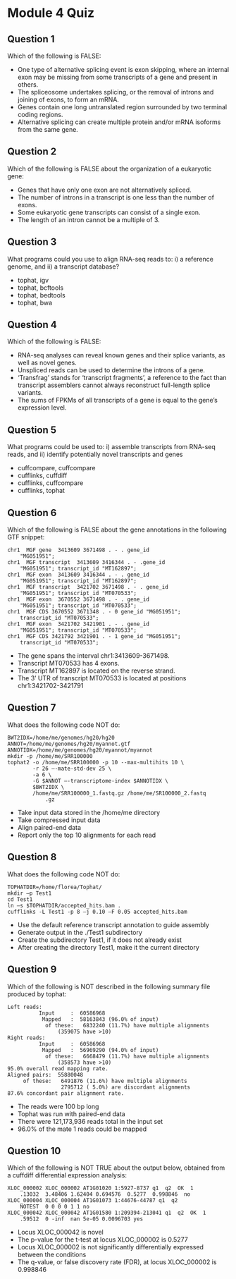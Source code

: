 # Module 4 Quiz

## Question 1
Which of the following is FALSE:
* One type of alternative splicing event is exon skipping, where an internal exon may be missing from some transcripts of a gene and present in others.
* The spliceosome undertakes splicing, or the removal of introns and joining of exons, to form an mRNA.
* Genes contain one long untranslated region surrounded by two terminal coding regions.
* Alternative splicing can create multiple protein and/or mRNA isoforms from the same gene.

## Question 2
Which of the following is FALSE about the organization of a eukaryotic gene:
* Genes that have only one exon are not alternatively spliced.
* The number of introns in a transcript is one less than the number of exons.
* Some eukaryotic gene transcripts can consist of a single exon.
* The length of an intron cannot be a multiple of 3.

## Question 3
What programs could you use to align RNA-seq reads to: i) a reference genome, and ii) a transcript database?
* tophat, igv
* tophat, bcftools
* tophat, bedtools
* tophat, bwa

## Question 4
Which of the following is FALSE:
* RNA-seq analyses can reveal known genes and their splice variants, as well as novel genes.
* Unspliced reads can be used to determine the introns of a gene.
* ‘Transfrag’ stands for ‘transcript fragments’, a reference to the fact than transcript assemblers cannot always reconstruct full-length splice variants.
* The sums of FPKMs of all transcripts of a gene is equal to the gene’s expression level.

## Question 5
What programs could be used to: i) assemble transcripts from RNA-seq reads, and ii) identify potentially novel transcripts and genes
* cuffcompare, cuffcompare
* cufflinks, cuffdiff
* cufflinks, cuffcompare
* cufflinks, tophat

## Question 6
Which of the following is FALSE about the gene annotations in the following GTF snippet:
```
chr1  MGF gene  3413609 3671498 . - . gene_id 
    "MG051951";
chr1  MGF transcript  3413609 3416344 . - .gene_id 
    "MG051951"; transcript_id "MT162897";
chr1  MGF exon  3413609 3416344 . - . gene_id 
    "MG051951"; transcript_id "MT162897";
chr1  MGF transcript  3421702 3671498 . - . gene_id 
    "MG051951"; transcript_id "MT070533";
chr1  MGF exon  3670552 3671498 . - . gene_id 
    "MG051951"; transcript_id "MT070533";
chr1  MGF CDS 3670552 3671348 . - 0 gene_id "MG051951"; 
    transcript_id "MT070533";
chr1  MGF exon  3421702 3421901 . - . gene_id 
    "MG051951"; transcript_id "MT070533";
chr1  MGF CDS 3421792 3421901 . - 1 gene_id "MG051951"; 
    transcript_id "MT070533";
```
* The gene spans the interval chr1:3413609-3671498.
* Transcript MT070533 has 4 exons.
* Transcript MT162897 is located on the reverse strand.
* The 3’ UTR of transcript MT070533 is located at positions chr1:3421702-3421791

## Question 7
What does the following code NOT do:
```
BWT2IDX=/home/me/genomes/hg20/hg20
ANNOT=/home/me/genomes/hg20/myannot.gtf
ANNOTIDX=/home/me/genomes/hg20/myannot/myannot
mkdir -p /home/me/SRR100000
tophat2 -o /home/me/SRR100000 -p 10 --max-multihits 10 \
        -r 26 –-mate-std-dev 25 \
        -a 6 \
        -G $ANNOT –-transcriptome-index $ANNOTIDX \
        $BWT2IDX \
        /home/me/SRR100000_1.fastq.gz /home/me/SR100000_2.fastq
            .gz
```
* Take input data stored in the /home/me directory
* Take compressed input data
* Align paired-end data
* Report only the top 10 alignments for each read

## Question 8
What does the following code NOT do:
```
TOPHATDIR=/home/florea/Tophat/
mkdir –p Test1
cd Test1
ln –s $TOPHATDIR/accepted_hits.bam .
cufflinks -L Test1 -p 8 –j 0.10 –F 0.05 accepted_hits.bam
```
* Use the default reference transcript annotation to guide assembly
* Generate output in the ./Test1 subdirectory
* Create the subdirectory Test1, if it does not already exist
* After creating the directory Test1, make it the current directory

## Question 9
Which of the following is NOT described in the following summary file produced by tophat:
```
Left reads:
          Input     :  60586968
           Mapped   :  58163843 (96.0% of input)
            of these:   6832240 (11.7%) have multiple alignments 
                (359075 have >10)
Right reads:
          Input     :  60586968
           Mapped   :  56969290 (94.0% of input)
            of these:   6668479 (11.7%) have multiple alignments 
                (358573 have >10)
95.0% overall read mapping rate.
Aligned pairs:  55880048
     of these:   6491876 (11.6%) have multiple alignments
                 2795712 ( 5.0%) are discordant alignments
87.6% concordant pair alignment rate.
```
* The reads were 100 bp long
* Tophat was run with paired-end data
* There were 121,173,936 reads total in the input set
* 96.0% of the mate 1 reads could be mapped

## Question 10
Which of the following is NOT TRUE about the output below, obtained from a cuffdiff differential expression analysis:
```
XLOC_000002 XLOC_000002 AT1G01020 1:5927-8737 q1  q2  OK  1
    .13032  3.48406 1.62404 0.694576  0.5277  0.998846  no
XLOC_000004 XLOC_000004 AT1G01073 1:44676-44787 q1  q2  
    NOTEST  0 0 0 0 1 1 no
XLOC_000042 XLOC_000042 AT1G01580 1:209394-213041 q1  q2  OK  1
    .59512  0 -inf  nan 5e-05 0.0096703 yes
```
* Locus XLOC_000042 is novel 
* The p-value for the t-test at locus XLOC_000002 is 0.5277
* Locus XLOC_000002 is not significantly differentially expressed between the conditions
* The q-value, or false discovery rate (FDR), at locus XLOC_000002 is 0.998846
